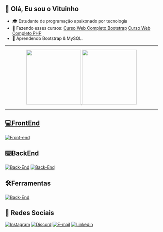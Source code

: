 ## 👋 Olá, Eu sou o Vituinho

- 🎓 Estudante de programação apaixonado por tecnologia
- 🌱 Fazendo esses cursos: [Curso Web Completo Bootstrap](https://github.com/VItuinho/CursoWebCompletoBootstrap) [Curso Web Completo PHP](https://github.com/VItuinho/CursoWebCompletoPHP)
- 🧠 Aprendendo Bootstrap & MySQL.

---
<div align="center">
  <a href="https://github.com/vituinho">
  <img height="180em" src="https://github-readme-stats.vercel.app/api?username=vituinho&show_icons=true&theme=tokyonight&include_all_commits=true&count_private=true"/>
  <img height="180em" src="https://github-readme-stats.vercel.app/api/top-langs/?username=vituinho&layout=compact&langs_count=7&theme=tokyonight"/>
</div>
</div>
    
---

## 💻FrontEnd
[![Front-end](https://skillicons.dev/icons?i=html,css,js,bootstrap)](https://skillicons.dev)

## ⌨️​BackEnd

[![Back-End](https://skillicons.dev/icons?i=cs,mysql)](https://skillicons.dev) [![Back-End](https://skillicons.dev/icons?i=php&theme=light)](https://skillicons.dev)

## 🛠️Ferramentas

[![Back-End](https://skillicons.dev/icons?i=git,vscode,visualstudio)](https://skillicons.dev)

## 📱 Redes Sociais

  [![Instagram](https://skillicons.dev/icons?i=instagram)](https://www.instagram.com/victor.emoraes/)
  [![Discord](https://skillicons.dev/icons?i=discord)](https://discord.gg/RHFpjCJS)
  [![E-mail](https://skillicons.dev/icons?i=gmail)](mailto:trabalhovictor531@gmail.com)
  [![Linkedin](https://skillicons.dev/icons?i=linkedin)](https://www.linkedin.com/in/victor-emanuel-669091234/)
  

